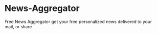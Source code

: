 # News-Aggregator
Free News Aggregator get your free personalized news delivered to your mail,  or share
